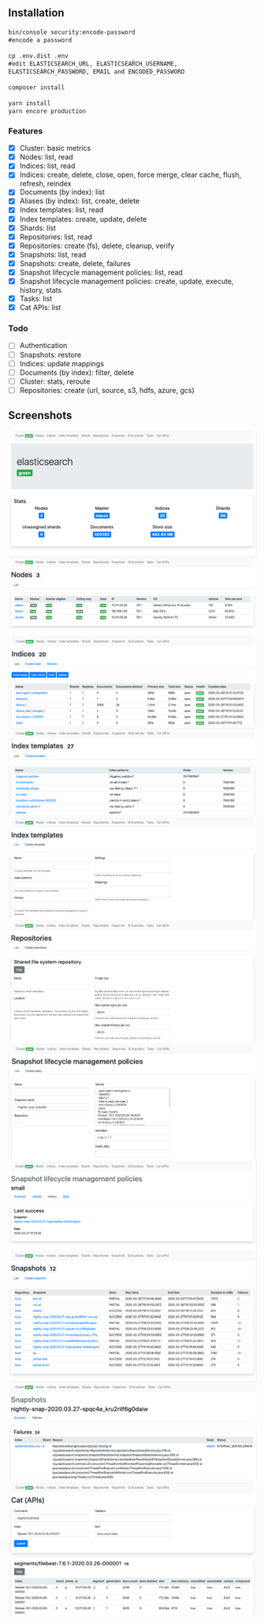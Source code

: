 ## Installation

```
bin/console security:encode-password
#encode a password

cp .env.dist .env
#edit ELASTICSEARCH_URL, ELASTICSEARCH_USERNAME, ELASTICSEARCH_PASSWORD, EMAIL and ENCODED_PASSWORD

composer install

yarn install
yarn encore production
```

### Features

- [x] Cluster: basic metrics
- [x] Nodes: list, read
- [x] Indices: list, read
- [x] Indices: create, delete, close, open, force merge, clear cache, flush, refresh, reindex
- [x] Documents (by index): list
- [x] Aliases (by index): list, create, delete
- [x] Index templates: list, read
- [x] Index templates: create, update, delete
- [x] Shards: list
- [x] Repositories: list, read
- [x] Repositories: create (fs), delete, cleanup, verify
- [x] Snapshots: list, read
- [x] Snapshots: create, delete, failures
- [x] Snapshot lifecycle management policies: list, read
- [x] Snapshot lifecycle management policies: create, update, execute, history, stats
- [x] Tasks: list
- [x] Cat APIs: list

### Todo

- [ ] Authentication
- [ ] Snapshots: restore
- [ ] Indices: update mappings
- [ ] Documents (by index): filter, delete
- [ ] Cluster: stats, reroute
- [ ] Repositories: create (url, source, s3, hdfs, azure, gcs)

## Screenshots

![Cluster](assets/images/cluster.png)
![Nodes](assets/images/nodes.png)
![Indices](assets/images/indices.png)
![Index templates](assets/images/index-templates.png)
![Index template: create](assets/images/index-template-create.png)
![Repository: create](assets/images/repository-create.png)
![SLM policy: create](assets/images/slm-policy-create.png)
![SLM policy: history](assets/images/slm-policy-history.png)
![Snaphosts](assets/images/snapshots.png)
![Snaphost failures](assets/images/snapshot-failures.png)
![Cat APIs](assets/images/cat.png)
